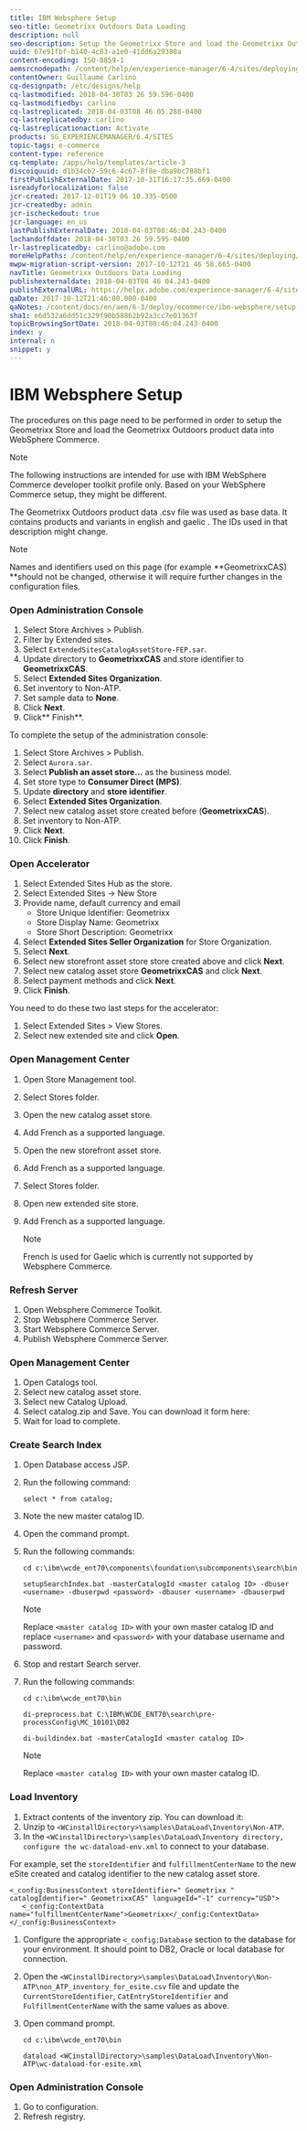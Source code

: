```yaml
---
title: IBM Websphere Setup
seo-title: Geometrixx Outdoors Data Loading
description: null
seo-description: Setup the Geometrixx Store and load the Geometrixx Outdoors product data into WebSphere Commerce.
uuid: 67e91fbf-b140-4c83-a1e0-41dd6a29380a
content-encoding: ISO-8859-1
aemsrcnodepath: /content/help/en/experience-manager/6-4/sites/deploying/using/setup
contentOwner: Guillaume Carlino
cq-designpath: /etc/designs/help
cq-lastmodified: 2018-04-30T03 26 59.596-0400
cq-lastmodifiedby: carlino
cq-lastreplicated: 2018-04-03T08 46 05.288-0400
cq-lastreplicatedby: carlino
cq-lastreplicationaction: Activate
products: SG_EXPERIENCEMANAGER/6.4/SITES
topic-tags: e-commerce
content-type: reference
cq-template: /apps/help/templates/article-3
discoiquuid: d1b34cb2-59c6-4c67-8f8e-dba9bc788bf1
firstPublishExternalDate: 2017-10-31T16:17:35.669-0400
isreadyforlocalization: false
jcr-created: 2017-12-01T19 06 10.335-0500
jcr-createdby: admin
jcr-ischeckedout: true
jcr-language: en_us
lastPublishExternalDate: 2018-04-03T08:46:04.243-0400
lochandoffdate: 2018-04-30T03 26 59.595-0400
lr-lastreplicatedby: carlino@adobe.com
moreHelpPaths: /content/help/en/experience-manager/6-4/sites/deploying/morehelp/e-commerce;/content/help/en/experience-manager/6-4/sites/deploying/morehelp/e-commerce
mwpw-migration-script-version: 2017-10-12T21 46 58.665-0400
navTitle: Geometrixx Outdoors Data Loading
publishexternaldate: 2018-04-03T08 46 04.243-0400
publishExternalURL: https://helpx.adobe.com/experience-manager/6-4/sites/deploying/using/setup.html
qaDate: 2017-10-12T21:46:00.000-0400
qaNotes: /content/docs/en/aem/6-3/deploy/ecommerce/ibm-websphere/setup
sha1: e6d532a6dd51c329f90b58862b92a3cc7e01363f
topicBrowsingSortDate: 2018-04-03T08:46:04.243-0400
index: y
internal: n
snippet: y
---
```


# IBM Websphere Setup

The procedures on this page need to be performed in order to setup the Geometrixx Store and load the Geometrixx Outdoors product data into WebSphere Commerce.

>[!NOTE]
>
>The following instructions are intended for use with IBM WebSphere Commerce developer toolkit profile only. Based on your WebSphere Commerce setup, they might be different.

The Geometrixx Outdoors product data .csv file was used as base data. It contains products and variants in english and gaelic . The IDs used in that description might change.

>[!NOTE]
>
>Names and identifiers used on this page (for example **GeometrixxCAS) **should not be changed, otherwise it will require further changes in the configuration files.

### Open Administration Console

1. Select Store Archives &gt; Publish.
1. Filter by Extended sites.
1. Select `ExtendedSitesCatalogAssetStore-FEP.sar`.
1. Update directory to **GeometrixxCAS** and store identifier to **GeometrixxCAS**.
1. Select **Extended Sites Organization**.
1. Set inventory to Non-ATP.
1. Set sample data to **None**.
1. Click **Next**.
1. Click** Finish**.

To complete the setup of the administration console:

1. Select Store Archives &gt; Publish.
1. Select `Aurora.sar`.
1. Select **Publish an asset store...** as the business model.
1. Set store type to **Consumer Direct (MPS)**.
1. Update **directory** and **store identifier**.
1. Select **Extended Sites Organization**.
1. Select new catalog asset store created before (**GeometrixxCAS**).
1. Set inventory to Non-ATP.
1. Click **Next**.
1. Click **Finish**.

### Open Accelerator

1. Select Extended Sites Hub as the store.
1. Select Extended Sites -&gt; New Store
1. Provide name, default currency and email  
   - Store Unique Identifier: Geometrixx  
   - Store Display Name: Geometrixx  
   - Store Short Description: Geometrixx
1. Select **Extended Sites Seller Organization** for Store Organization.
1. Select **Next**.
1. Select new storefront asset store store created above and click **Next**.
1. Select new catalog asset store **GeometrixxCAS** and click **Next**.
1. Select payment methods and click **Next**.
1. Click **Finish**.

You need to do these two last steps for the accelerator:

1. Select Extended Sites &gt; View Stores.
1. Select new extended site and click **Open**.

### Open Management Center

1. Open Store Management tool.
1. Select Stores folder.
1. Open the new catalog asset store.
1. Add French as a supported language.
1. Open the new storefront asset store.
1. Add French as a supported language.
1. Select Stores folder.
1. Open new extended site store.
1. Add French as a supported language.

   >[!NOTE]
   >
   >French is used for Gaelic which is currently not supported by Websphere Commerce.

### Refresh Server

1. Open Websphere Commerce Toolkit.
1. Stop Websphere Commerce Server.
1. Start Websphere Commerce Server.
1. Publish Websphere Commerce Server.

### Open Management Center

1. Open Catalogs tool.
1. Select new catalog asset store.
1. Select new Catalog Upload.
1. Select catalog.zip and Save. You can download it form here:
1. Wait for load to complete.

### Create Search Index

1. Open Database access JSP.
1. Run the following command:

   ```
   select * from catalog;
   ```

1. Note the new master catalog ID.
1. Open the command prompt.
1. Run the following commands:

   ```shell
   cd c:\ibm\wcde_ent70\components\foundation\subcomponents\search\bin
   
   setupSearchIndex.bat -masterCatalogId <master catalog ID> -dbuser <username> -dbuserpwd <password> -dbauser <username> -dbauserpwd 
   ```

   >[!NOTE]
   >
   >Replace `<master catalog ID>` with your own master catalog ID and replace `<username>` and `<password>` with your database username and password.

1. Stop and restart Search server.
1. Run the following commands:

   ```shell
   cd c:\ibm\wcde_ent70\bin
   
   di-preprocess.bat C:\IBM\WCDE_ENT70\search\pre-processConfig\MC_10101\DB2
   
   di-buildindex.bat -masterCatalogId <master catalog ID>
   ```

   >[!NOTE]
   >
   >Replace `<master catalog ID>` with your own master catalog ID.

### Load Inventory

1. Extract contents of the inventory zip. You can download it:
1. Unzip to `<WCinstallDirectory>\samples\DataLoad\Inventory\Non-ATP`.
1. In the `<WCinstallDirectory>\samples\DataLoad\Inventory directory, configure the wc-dataload-env.xml` to connect to your database.

For example, set the `storeIdentifier` and `fulfillmentCenterName` to the new eSite created and catalog identifier to the new catalog asset store.

```shell
<_config:BusinessContext storeIdentifier=" Geometrixx " catalogIdentifier=" GeometrixxCAS" languageId="-1" currency="USD">
   <_config:ContextData name="fulfillmentCenterName">Geometrixx</_config:ContextData>
</_config:BusinessContext>
```

1. Configure the appropriate `<_config:Database` section to the database for your environment. It should point to DB2, Oracle or local database for connection.
1. Open the `<WCinstallDirectory>\samples\DataLoad\Inventory\Non-ATP\non_ATP_inventory_for_esite.csv` file and update the `CurrentStoreIdentifier`, `CatEntryStoreIdentifier` and `FulfillmentCenterName` with the same values as above.
1. Open command prompt.

   ```shell
   cd c:\ibm\wcde_ent70\bin
   
   dataload <WCinstallDirectory>\samples\DataLoad\Inventory\Non-ATP\wc-dataload-for-esite.xml
   ```

### Open Administration Console

1. Go to configuration.
1. Refresh registry.

